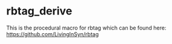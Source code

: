# rbtag_derive
This is the procedural macro for rbtag which can be found here: https://github.com/LivingInSyn/rbtag